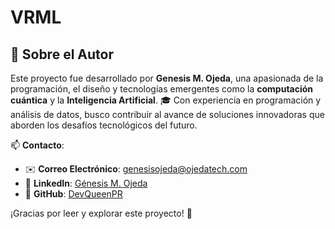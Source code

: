# VRML

## 👤 Sobre el Autor

Este proyecto fue desarrollado por **Genesis M. Ojeda**, una apasionada de la programación, el diseño y tecnologías emergentes como la **computación cuántica** y la **Inteligencia Artificial**. 🎓 Con experiencia en programación y análisis de datos, busco contribuir al avance de soluciones innovadoras que aborden los desafíos tecnológicos del futuro.

📫 **Contacto**:  
- ✉️ **Correo Electrónico**: genesisojeda@ojedatech.com  
- 💼 **LinkedIn**: [Génesis M. Ojeda](https://www.linkedin.com/in/génesis-ojeda-451576302)  
- 🐙 **GitHub**: [DevQueenPR](https://github.com/DevQueenPR)  

¡Gracias por leer y explorar este proyecto! 🚀
